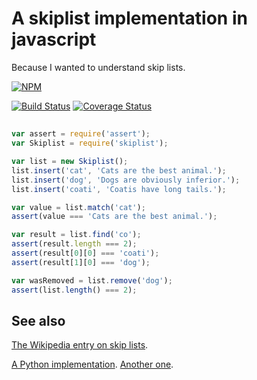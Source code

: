 # A skiplist implementation in javascript

Because I wanted to understand skip lists.

[![NPM](http://nodei.co/npm/skiplist.png)](http://nodei.co/npm/skiplist/)

[![Build Status](https://secure.travis-ci.org/ceejbot/skiplist.png)](http://travis-ci.org/ceejbot/skiplist) 
[![Coverage Status](https://coveralls.io/repos/ceejbot/skiplist/badge.png)](https://coveralls.io/r/ceejbot/skiplist)

##

```javascript
var assert = require('assert');
var Skiplist = require('skiplist');

var list = new Skiplist();
list.insert('cat', 'Cats are the best animal.');
list.insert('dog', 'Dogs are obviously inferior.');
list.insert('coati', 'Coatis have long tails.');

var value = list.match('cat');
assert(value === 'Cats are the best animal.');

var result = list.find('co');
assert(result.length === 2);
assert(result[0][0] === 'coati');
assert(result[1][0] === 'dog');

var wasRemoved = list.remove('dog');
assert(list.length() === 2);
```

## See also

[The Wikipedia entry on skip lists](https://en.wikipedia.org/wiki/Skip_list).

[A Python implementation](http://infohost.nmt.edu/tcc/help/lang/python/examples/pyskip/web/index.html). [Another one](http://pythonsweetness.tumblr.com/post/45227295342/fast-pypy-compatible-ordered-map-in-89-lines-of-python).
